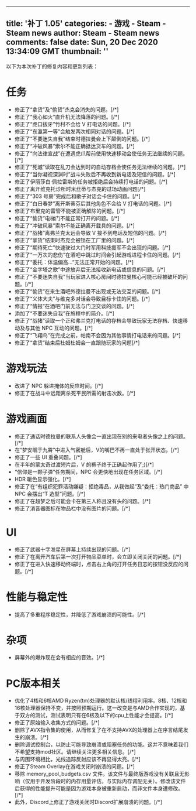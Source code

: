 
---
title: '补丁 1.05'
categories: 
    - 游戏
    - Steam - Steam news
author: Steam - Steam news
comments: false
date: Sun, 20 Dec 2020 13:34:09 GMT
thumbnail: ''
---

<div>   
以下为本次补丁的修复内容和更新列表：



<h1><b>任务</b></h1><ul><li>修正了“拿货”及“偷货”杰克会消失的问题。[/*]</li><li>修正了“我心如火”直升机无法降落的问题。[/*]</li><li>修正了“虎口拔牙”竹村不会给 V 打电话的问题。[/*]</li><li>修正了“东瀛第一等”会触发两次相同对话的问题。[/*]</li><li>修正了“不要迷失自我”结束时德拉曼会上下颠倒的问题。[/*]</li><li>修正了“冲破风暴”索尔不能正确抵达货车的问题。[/*]</li><li>修正了“向法律宣战”在遭遇虎爪帮前使用快速移动会使任务无法继续的问题。[/*]</li><li>修正了“死城”读取在乱刀会达到时的自动存档会使任务无法继续的问题。[/*]</li><li>修正了“当你凝视深渊时”战斗失败后不再收到新电话及短信的问题。[/*]</li><li>修正了伊丽莎白·佩拉雷斯的任务被拒绝后会持续打电话的问题。[/*]</li><li>修正了离开维克托诊所时米丝蒂与杰克的过场动画问题[/*]</li><li>修正了“303 号房”完成后和歌子对话会卡住的问题。[/*]</li><li>修正了“白日春梦”离开斯蒂芬后其他角色不会给 V 打电话的问题。[/*]</li><li>修正了布里克的雷管不能被正确解除的问题。[/*]</li><li>修正了“偷货”电梯门不能正常打开的问题。[/*]</li><li>修正了“冲破风暴”索尔不能正确离开载具的问题。[/*]</li><li>修正了“战猪”离弗兰克太远会导致 V 接不到电话及短信的问题。[/*]</li><li>修正了“拿货”结束时杰克会被锁在工厂里的问题。[/*]</li><li>修正了“期待死亡”快速驶过大门时军用科技援军不会出现的问题。[/*]</li><li>修正了“一万次的悲伤”在酒吧中跳过时间会引起游戏进程卡住的问题。[/*]</li><li>修正了“委托：体温偏高…”无法正常开始的问题。[/*]</li><li>修正了“金字塔之歌”中途放弃后无法接收新电话或信息的问题。[/*]</li><li>修正了“不要迷失自我”当玩家进入核心房间时德拉曼核心可能已经被破坏的问题。[/*]</li><li>修正了“偷货”在来生酒吧外德拉曼不出现或无法交互的问题。[/*]</li><li>修正了“义体大夫”与维克多对话会导致目标卡住的问题。[/*]</li><li>修正了“情报”在酒吧门前无法与门卫交谈的问题。[/*]</li><li>添加了“不要迷失自我”在旅程中的简介。[/*]</li><li>修正了“战猪”读取一个正和弗兰克打电话的存档会导致玩家无法存档、快速移动及与其他 NPC 互动的问题。[/*]</li><li>修正了“飞翔鸟”在完成之前，帕南不会因为其他事情打电话来的问题。[/*]</li><li>修正了“拿货”结束后杜姆杜姆会一直跟随玩家的问题[/*]</li></ul>


<h1><b>游戏玩法</b></h1><ul><li>改进了 NPC 躲进掩体的反应时间。[/*]</li><li>修正了在战斗中远距离杀死平民所需的射击次数。[/*]</li></ul>


<h1><b>游戏画面</b></h1><ul><li>修正了通话时德拉曼的联系人头像会一直出现在别的来电者头像之上的问题。[/*]</li><li>在“梦安眠于九霄”中进入气密舱后，V的嘴巴不再一直处于张开状态。[/*]</li><li>修正了一些 UI 重叠问题。[/*]</li><li>在半年的蒙太奇过渡短片后，V 的裤子终于正确起作用了;)[/*]</li><li>“信仰是一颗子弹”任务期间，NPC 会更快地出现在任务区域。[/*]</li><li>HDR 暖色显示强化。[/*]</li><li>修正了在“有组织犯罪活动嫌疑：拒绝毒品，从我做起”及“委托：热门商品” 中 NPC 会摆出“T 造型”问题。[/*]</li><li>修正了在超梦之后可能会卡在第三人称且没有头的问题。[/*]</li><li>修正了消音器图标在物品栏中没有图片的问题。[/*]</li></ul>


<h1><b>UI</b></h1><ul><li>修正了武器十字准星在屏幕上持续出现的问题。[/*]</li><li>修正了在离开汽车后第一次打开物品菜单时，会立即关闭关闭的问题。[/*]</li><li>修正了在进入快速移动终端时，点击右上角的打开任务日志的按钮没反应的问题。[/*]</li></ul>


<h1><b>性能与稳定性</b></h1><ul><li>提高了多重程序稳定性，并降低了游戏崩溃的可能性。[/*]</li></ul>


<h1><b>杂项</b></h1><ul><li>屏幕外的爆炸现在会有相应的音效。[/*]</li></ul>


<h1><b>PC版本相关</b></h1><ul><li>优化了4核和6核AMD Ryzen(tm)处理器的默认核/线程利用率。8核、12核和16核处理器保持不变，并按照预期运行。这一改变是与AMD合作实现的，基于双方的测试，测试表明只有在6核及以下的cpu上性能才会提高。[/*]</li><li>修正了原始输入收集方式的问题。[/*]</li><li>删除了AVX指令集的使用，从而修复了在不支持AVX的处理器上在序言结尾发生的崩溃。[/*]</li><li>删除调试控制台，以防止可能导致崩溃或阻塞任务的功能。这并不意味着我们不希望支持mod社区。请继续关注更多相关信息。[/*]</li><li>与周围环境相比，光线追踪反射应该不再显得太亮。[/*]</li><li>修正了Steam Overlay在游戏关闭时崩溃的问题。[/*]</li><li>移除 memory_pool_budgets.csv 文件。该文件与最终版游戏没有关联且无影响（仅用于开发阶段时的内存用量评估，与实际内存调配无关）。修改该文件后获得的性能提升可能是因为游戏本身被重新启动，而非文件本身遭修改。[/*]</li><li>此外，Discord上修正了游戏关闭时Discord扩展崩溃的问题。[/*]</li></ul>  
</div>
            